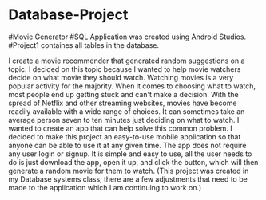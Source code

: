 # Database-Project
#Movie Generator 
#SQL Application was created using  Android Studios.
#Project1 containes all tables in the database.  

 
I create a movie recommender that generated random suggestions on a topic. I decided on this topic because I wanted to help movie watchers decide on what movie they should watch. Watching movies is a very popular activity for the majority. When it comes to choosing what to watch, most people end up getting stuck and can't make a decision. With the spread of Netflix and other streaming websites, movies have become readily available with a wide range of choices. It can sometimes take an average person seven to ten minutes just deciding on what to watch. I wanted to create an app that can help solve this common problem. I decided to make this project an easy-to-use mobile application so that anyone can be able to use it at any given time. The app does not require any user login or signup. It is simple and easy to use, all the user needs to do is just download the app, open it up, and click the button, which will then generate a random movie for them to watch. (This project was created in my Database systems class, there are a few adjustments that need to be made to the application which I am continuing to work on.)
